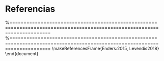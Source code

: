 # Referencias

%==========================================================================================================================
%==========================================================================================================================
\makeReferencesFrame{Enders:2015, Levendis2018}
\end{document}
